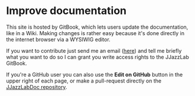 # Improve documentation

This site is hosted by GitBook, which lets users update the documentation, like in a Wiki. Making changes is rather easy because it's done directly in the internet browser via a WYSIWIG editor.

If you want to contribute just send me an email \([here](https://www.jjazzlab.com/en/contact/)\) and tell me briefly what you want to do so I can grant you write access rights to the JJazzLab GitBook. 

If you're a GitHub user you can also use the **Edit on GitHub** button in the upper right of each page, or make a pull-request directly on the [JJazzLabDoc repository](https://github.com/jjazzboss/JJazzLabDoc).









